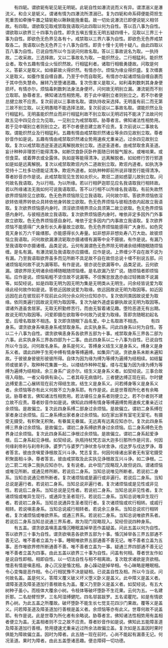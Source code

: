<!-- { "loadSidebar": true } -->
　　有四轭。谓欲轭有轭见轭无明轭。此轭自性如瀑流说而义有异。谓漂溺义是瀑流义。和合义是轭义。谓诸有情为四瀑流所漂溺已。复为四轭和命系碍便能荷担生死重苦如牵捶牛置之辕轭勒以鞦鞅能挽重载。故一切处说瀑流已即便说轭义相邻故。有四取。谓欲取见取戒禁取我语取问此四取以何为自性。答以百八事为自性。谓欲取以欲界三十四事为自性。即贪五嗔五慢五无明五疑四缠十。见取以三界三十事为自性。即欲色无色界见各有十。戒禁取以三界六事为自性。即欲色无色界戒禁取各二。我语取以色无色界三十八事为自性。即贪十慢十无明十疑八。由此四取以百八事为自性。已说自性所以今当说问何故名取。答以三事故说名为取。一执持故。二收采故。三选择故。又以二事故名为取。一能炽然业。二行相猛利。能炽然业者。取令五趣有情业火恒炽然故。行相猛利者。诸取行相极勇捷故。问取是何义。答薪义是取义。如缘薪故火得炽然。有情亦尔。烦恼为缘业得炽盛。复次缠裹义是取义。如蚕作茧自缠自裹。乃至于中而自取死。有情亦尔起诸烦恼自缠自裹而于其中伤失慧命。展转乃至堕诸恶趣。复次伤害义是取义。如利毒刺数刺其身身便损坏。有情亦尔。烦恼毒刺数刺法身法身便坏。问何故无明别立漏。瀑流轭而不别立取耶。胁尊者言。佛知诸法性相势用。若于此中堪别立者则别立之。若不尔者便总揵立故不应责。复次前说以三事故名取。谓执持收采选择。无明虽有前二而无第三故不别立取。以无明愚暗不能选择法故。复次前说以二事故名取。谓能炽然业及行相猛利。无明虽能炽然业而非行相猛利故不别立取以无明迟钝不能决了法故问何故五见中四见合立为见取。一见别立为戒禁取耶。胁尊者言。佛知诸法性相势用。若于见中堪别立者则别立之。若不尔者便总建立故不应责。复次前说以二事故名取。谓能炽然业及行相猛利。五趣有情由戒禁取炽然诸业等余四见故别立取。尊者妙音作如是说。五趣有情由戒禁取炽然诸业势用速疾尤重亲近。过余四见故别立取。复次以戒禁取违逆圣道远离解脱故别立取。违逆圣道者。由戒禁取舍真圣道。妄计种种非理苦行能得清净。如断饮食卧灰卧杵面随日转服气服水。或唯啖果。或但食菜。或着弊衣或全露体。执如是等能得清净。远离解脱者。如如修行苦行邪道如是如是远离解脱。复次以戒禁取欺诳内外二道故别立取。欺诳内道者。如执洗净受持十二杜多功德能证清净。欺诳外道者。如执种种即前所说非理苦行能得清净。尊者妙音亦作是说。此戒禁取现见生苦如炎炽火。欺诳二道如惑婴儿故别立取。问何故名我语取。为以行相。为以所缘。若以行相萨迦耶见应名我语取我行相转故。若以所缘诸法无我如何可说我语取耶。答不以行相不以所缘名我语取。有前失故然欲界烦恼除见立欲取。色无色界烦恼除见立我语取。问何故尔耶。答欲界烦恼依淫欲转依境界转依众具转依他身转故立欲取。色无色界烦恼与彼相违依内起故立我语取。复次欲界烦恼感内身时。须淫欲须境界须众具须第二故立欲取。色无色界烦恼感内身时。与彼相违故立我语取。复次欲界烦恼感内身时。唯依非定多因外门外事故立欲取。色无色界烦恼感自身时。唯依于定多因内门内事故立我语取。复次欲界烦恼不能感得广大身形长久寿量故立欲取。色无色界烦恼能感得广大身形。如色究竟天身长万六千踰缮那。亦能感得长久寿量。如非想非非想处寿八万大劫。故彼烦恼立我语取。问何故欲漏瀑流轭取亦摄诸缠有漏等中全不摄彼。有作是说。有漏乃至我语取中亦摄诸缠。品类足说。云何有漏谓色无色界除无明诸余结缚随眠随烦恼缠。是名有漏。有瀑流轭及我语取亦应摄缠。应作是说。上界缠少不自在故不说为有漏。乃至我语取欲界虽多而见所断不具足故不自在故但总说十缠不别说五部。问诸烦恼垢何故不说为漏等耶。有作是说。彼亦说在欲漏等中。品类足说。云何欲漏。谓欲界除无明诸余结缚随眠随烦恼缠。是名欲漏乃至广说。随烦恼者即烦恼垢。应作是说。烦恼垢粗不坚住故不说漏等。不信懈怠放逸亦由过轻微故不说漏等。如契经说。如是四取无明为因无明为集是无明类从无明生。问余经皆说爱为取缘此经何故作如是说。答依近因故说爱为取缘。依远因故说无明为取因等。如近因远因在此在彼现前不现前此众同分余众同分应知亦尔。复次依同类因故说爱为取缘。依同类遍行因故说无明为取因等。复次为破外道虚妄僻执故说无明为取因等。谓诸外道虽舍居家。无取无积勤修苦行。而由无智着诸见趣。堕险恶道无有出期。故说无明为取因等。问爱即摄在欲取等中何故乃说爱为取缘。答即贪随眠初起名爱。后增名取故不相违。复次即贪随眠下品名爱。中上名取故不相违。
　　有四身系。谓贪欲身系嗔恚身系戒禁取身系。此实执身系。问此四身系以何为自性。答以二十八事为自性。谓贪欲嗔恚身系各欲界五部为十事。戒禁取身系三界各二部为六事。此实执身系三界各四部为十二事。由此四身系以二十八事为自性。已说自性所以今当说。问何故名身系。身系是何义。答缚身义结生义是身系义。缚身义是身系义者。谓此四种于生死中缚有情身等缚遍缚。如集异门说。贪欲身系未断未遍知故。于彼彼身彼彼形彼彼所得。自体为因为缘为缚为等缚为遍缚为结相续。如结鬘师或彼弟子。取种种花集置一处。以缕结作种种花鬘。缕与花鬘为因为缘为缚为等缚为遍缚为结相续。余三身系广说亦尔。结生义是身系义者。如契经说。三事合故得入母胎。一者父母俱有染心。二者其母无病值时。三者健达缚正现在前。尔时健达缚爱恚二心展转现在前方得结生故。结生义是身系义。问若缚身等义是身系义者。余烦恼等亦有此义何故不立为身系耶。有作是说。此是世尊观所化者有余略说。胁尊者言。佛知诸法性相势用。若法堪任立身系者则便立之。若不尔者则不建立故不应责。尊者妙音作如是说。佛知此四缚有情身等缚遍缚势用速疾尤重亲近过余烦恼。是故偏立。复次此四身系缚二部身过余烦恼。是故偏立。谓初二身系缚在家者身过余烦恼。后二身系缚出家者身过余烦恼。如在家出家有室宅无室宅。有摄受无摄受。有积聚无积聚。有眷属无眷属。无远离有远离应知亦尔。复次此四身系缚三界身过余烦恼。是故偏立。谓初二身系缚欲界身过余烦恼。后二身系缚色无色界身过余烦恼。复次此四身系起二诤根过余烦恼。是故偏立。谓初二身系起爱诤根。后二身系起见诤根。如契经说。执瓶持杖梵志诣大迦多衍那所作是问言。何因何缘刹帝利与刹帝利诤。婆罗门与婆罗门诤吠舍与吠舍诤。戍达罗与戍达罗诤。尊者答言。彼由贪嗔爱诤根故互兴斗诤。梵志复言。何因何缘诸出家者无有室宅摄受积聚面相斗诤。尊者答言。彼由戒禁取及此实执见诤根故互兴斗诤。如二诤根。二边二箭二戏诤二我执应知亦尔。复有说者。此中现门现略现入故但说四。谓诸烦恼或唯见所断。或通见修所断。若说后二身系。当知总说唯见所断者。若说初二身系。当知总说通见修所断者。复次诸烦恼或是遍行或非遍行。若说后二身系。当知总说是遍行者。若说初二身系。当知总说非遍行者。复次诸烦恼或是见性或非见性。若说后二身系。当知总说是见性者。若说初二身系。当知总说非见性者。复次诸烦恼或唯异生现行。或通异生圣者现行。若说后二身系。当知总说唯异生现行者。若说初二身系。当知总说通异生圣者现行者。复次诸烦恼或欢行相转。或戚行相转。若说嗔恚身系。当知总说戚行相转者。若说余三身系。当知总说欢行相转者。复次诸烦恼或唯欲界系。或通三界系。若说初二身系。当知总说唯欲界系者。若说后二身系当知总说通三界系者。故为现门现略现入。契经但说四种身系。
　　有五盖。谓贪欲盖嗔恚盖惛沉睡眠盖掉举恶作盖疑盖。问此五盖以何为自性。答以欲界三十事为自性。谓贪欲嗔恚各欲界五部为十事。惛沉掉举各三界五部通不善无记。唯不善者立盖为十事。睡眠唯欲界五部通善不善无记。唯不善者立盖为五事。恶作唯欲界修所断通善不善。唯不善者立盖为一事。疑通三界四部通不善无记唯不善者立盖为四事。由此五盖以欲界三十事为自性。问盖有何相。尊者世友作如是说自性即相。相即自性。以一切法自性与相不相离故。复次耽求诸欲是贪欲相。憎恚有情是嗔恚相。身心沉没是惛沈相。身心躁动是掉举相。令心昧略是睡眠相。令心变悔是恶作相。令心行相犹豫不决是疑相。已说盖自性及相。所以今当说。问何故名盖。盖是何义。答障义覆义破义坏义堕义卧义是盖义。此中障义是盖义者。谓障圣道及障圣道加行善根故名为盖。覆义乃至卧义是盖义者。如契经说。有五大树种子虽小。而枝体大覆余小树。令枝体等破坏堕卧不生花果。云何为五。一名建折那。二名劫臂怛罗。三名阿湿缚健陀。四名邬昙跋罗。五名诺瞿陀。如是有情欲界心树。为此五盖之所覆故。破坏堕卧不能生长七觉支花四沙门果故。覆等义是盖义。问若障圣道及障圣道加行善根是盖义者。余烦恼等亦有此义。世尊何故不说盖耶。有作是说。此是世尊为所化者有余略说。胁尊者言。佛知诸法性相势用有盖相者便立为盖。无盖相者则不立之故不应责。尊者妙音作如是说。佛知此五能障圣道及障圣道加行善根。势用捷速尤重亲近过所余法故偏立盖。复次如是五盖因时果时俱能为障故偏立盖。因时为障者。此五随一现在前时。心尚不能起有漏善无记。何况圣道。果时为障者。由此五盖堕诸恶趣。便总障碍一切功德。
